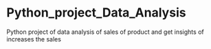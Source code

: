 # Python_project_Data_Analysis
Python project of data analysis of sales of product and get insights of increases the sales
